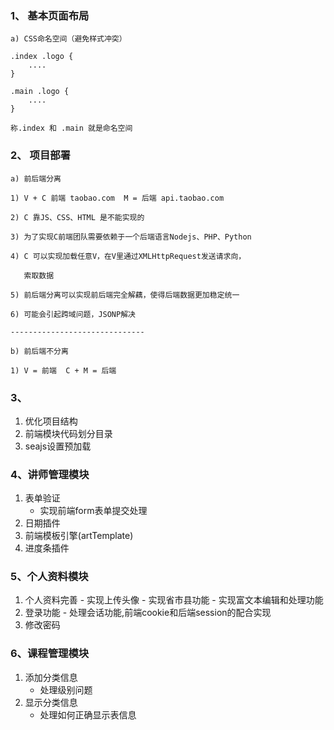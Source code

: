 ### 1、 基本页面布局
	
    a) CSS命名空间（避免样式冲突）

    .index .logo {
    	....
    }

    .main .logo {
    	....
    }

    称.index 和 .main 就是命名空间
### 2、 项目部署

    a) 前后端分离

    1) V + C 前端 taobao.com  M = 后端 api.taobao.com

    2) C 靠JS、CSS、HTML 是不能实现的

    3) 为了实现C前端团队需要依赖于一个后端语言Nodejs、PHP、Python

    4) C 可以实现加载任意V，在V里通过XMLHttpRequest发送请求向，

   	   索取数据

   	5) 前后端分离可以实现前后端完全解藕，使得后端数据更加稳定统一

   	6) 可能会引起跨域问题，JSONP解决

   	------------------------------

    b) 前后端不分离

    1) V = 前端  C + M = 后端
### 3、
   1) 优化项目结构
   2) 前端模块代码划分目录
   3) seajs设置预加载
### 4、讲师管理模块
   1) 表单验证
      - 实现前端form表单提交处理
   2) 日期插件
   3) 前端模板引擎(artTemplate)
   4) 进度条插件
### 5、个人资料模块
   1) 个人资料完善 
     - 实现上传头像
     - 实现省市县功能
     - 实现富文本编辑和处理功能
   2) 登录功能
     - 处理会话功能,前端cookie和后端session的配合实现
   3) 修改密码
### 6、课程管理模块
  1) 添加分类信息
     - 处理级别问题
  2) 显示分类信息
     - 处理如何正确显示表信息

